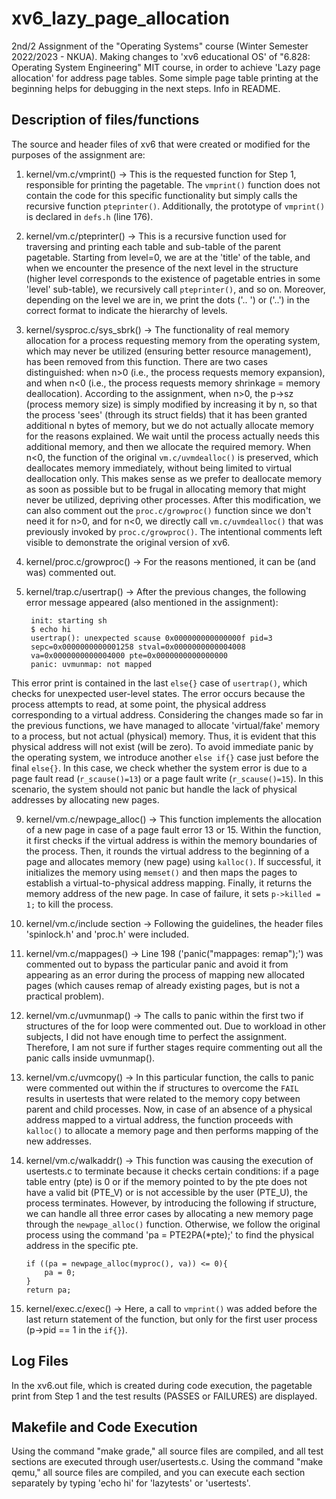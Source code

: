 # xv6_lazy_page_allocation
2nd/2 Assignment of the "Operating Systems" course (Winter Semester 2022/2023 - NKUA). Making changes to 'xv6 educational OS' of "6.828: Operating System Engineering" MIT course, in order to achieve 'Lazy page allocation' for address page tables. Some simple page table printing at the beginning helps for debugging in the next steps. Info in README.

**Description of files/functions**
-------------------------------

The source and header files of xv6 that were created or modified for the purposes of the assignment are:

1) kernel/vm.c/vmprint() ->
   	This is the requested function for Step 1, responsible for printing the pagetable. 
	The `vmprint()` function does not contain the code for this specific functionality 
	but simply calls the recursive function `pteprinter()`. Additionally, the prototype 
	of `vmprint()` is declared in `defs.h` (line 176).

3) kernel/vm.c/pteprinter() ->
        This is a recursive function used for traversing and printing each table and 
   	sub-table of the parent pagetable. Starting from level=0, we are at the 'title' 
   	of the table, and when we encounter the presence of the next level in the structure 
   	(higher level corresponds to the existence of pagetable entries in some 'level' sub-table), 
   	we recursively call `pteprinter()`, and so on. Moreover, depending on the level we are in, 
   	we print the dots ('.. ') or ('..') in the correct format to indicate the hierarchy of levels.

5) kernel/sysproc.c/sys_sbrk() ->
   	 The functionality of real memory allocation for a process requesting memory from the 
	 operating system, which may never be utilized (ensuring better resource management), 
	 has been removed from this function. There are two cases distinguished: when n>0 
	 (i.e., the process requests memory expansion), and when n<0 (i.e., the process requests 
	 memory shrinkage = memory deallocation). According to the assignment, when n>0, the p->sz 
	 (process memory size) is simply modified by increasing it by n, so that the process 'sees' 
	 (through its struct fields) that it has been granted additional n bytes of memory, but we 
	 do not actually allocate memory for the reasons explained. We wait until the process 
	 actually needs this additional memory, and then we allocate the required memory. 
	 When n<0, the function of the original `vm.c/uvmdealloc()` is preserved, which deallocates 
	 memory immediately, without being limited to virtual deallocation only. This makes sense as 
	 we prefer to deallocate memory as soon as possible but to be frugal in allocating memory that 
	 might never be utilized, depriving other processes. After this modification, we can also 
	 comment out the `proc.c/growproc()` function since we don't need it for n>0, and for n<0, 
	 we directly call `vm.c/uvmdealloc()` that was previously invoked by `proc.c/growproc()`. 
	 The intentional comments left visible to demonstrate the original version of xv6.


7) kernel/proc.c/growproc() -> For the reasons mentioned, it can be (and was) commented out.

8) kernel/trap.c/usertrap() -> After the previous changes, the following error message appeared (also mentioned in the assignment):


		init: starting sh
		$ echo hi
		usertrap(): unexpected scause 0x000000000000000f pid=3
		sepc=0x0000000000001258 stval=0x0000000000004008
		va=0x0000000000004000 pte=0x0000000000000000
		panic: uvmunmap: not mapped


This error print is contained in the last `else{}` case of `usertrap()`, which checks for unexpected user-level states. 
The error occurs because the process attempts to read, at some point, the physical address corresponding to a virtual 
address. Considering the changes made so far in the previous functions, we have managed to allocate 'virtual/fake' 
memory to a process, but not actual (physical) memory. Thus, it is evident that this physical address will not exist 
(will be zero). To avoid immediate panic by the operating system, we introduce another `else if{}` case just before the 
final `else{}`. In this case, we check whether the system error is due to a page fault read (`r_scause()=13`) or a page 
fault write (`r_scause()=15`). In this scenario, the system should not panic but handle the lack of physical addresses 
by allocating new pages.

9) kernel/vm.c/newpage_alloc() ->
    	This function implements the allocation of a new page in case of a page fault 
	error 13 or 15. Within the function, it first checks if the virtual address is within the memory boundaries of 
	the process. Then, it rounds the virtual address to the beginning of a page and allocates memory (new page) using 
	`kalloc()`. If successful, it initializes the memory using `memset()` and then maps the pages to establish a 
	virtual-to-physical address mapping. Finally, it returns the memory address of the new page. In case of failure, 
	it sets `p->killed = 1;` to kill the process.

11) kernel/vm.c/include section -> Following the guidelines, the header files 'spinlock.h' and 'proc.h' were included.

12) kernel/vm.c/mappages() ->
    	Line 198 ('panic("mappages: remap");') was commented out to bypass the particular panic and avoid it 
	from appearing as an error during the process of mapping new allocated pages (which causes remap of 
	already existing pages, but is not a practical problem).

14) kernel/vm.c/uvmunmap() ->
    	The calls to panic within the first two if structures of the for loop were commented out. Due to 
	workload in other subjects, I did not have enough time to perfect the assignment. 
	Therefore, I am not sure if further stages require commenting out all the panic calls inside uvmunmap().

							
16) kernel/vm.c/uvmcopy() ->
    	In this particular function, the calls to panic were commented out within the if structures to 
	overcome the `FAIL` results in usertests that were related to the memory copy between parent and child processes. 
	Now, in case of an absence of a physical address mapped to a virtual address, the function proceeds with `kalloc()` 
	to allocate a memory page and then performs mapping of the new addresses.

18) kernel/vm.c/walkaddr() ->
    	This function was causing the execution of usertests.c to terminate because it checks certain 
	conditions: if a page table entry (pte) is 0 or if the memory pointed to by the pte does not have a valid bit (PTE_V) or is 
	not accessible by the user (PTE_U), the process terminates. However, by introducing the following if structure, we can handle 
	all three error cases by allocating a new memory page through the `newpage_alloc()` function. Otherwise, we follow the original 
	process using the command 'pa = PTE2PA(*pte);' to find the physical address in the specific pte.


		if ((pa = newpage_alloc(myproc(), va)) <= 0){
			pa = 0;
		}
		return pa;


20) kernel/exec.c/exec() ->
    	Here, a call to `vmprint()` was added before the last return statement of the function, but only for the
	first user process (p->pid == 1 in the `if{}`).



**Log Files**
---------

In the xv6.out file, which is created during code execution, the pagetable print from Step 1 and the test results 
(PASSES or FAILURES) are displayed.


**Makefile and Code Execution**
----------------------------

Using the command "make grade," all source files are compiled, and all test sections are executed through user/usertests.c.
Using the command "make qemu," all source files are compiled, and you can execute each section separately by typing 'echo hi' 
for 'lazytests' or 'usertests'.
